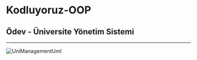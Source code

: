 # Kodluyoruz-OOP

## Ödev - Üniversite Yönetim Sistemi

----

![UniManagementUml](https://user-images.githubusercontent.com/58517067/128606789-bda73a8b-14cb-452a-8971-bfc6efa9416d.jpg)
